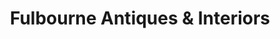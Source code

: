 ---
title: "Fulbourne Antiques & Interiors"
url: /fulbourn/fulbourne-antiques-and-interiors/
shop: antiques
---